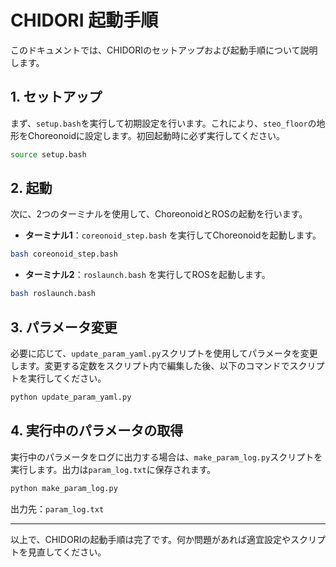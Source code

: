 
# CHIDORI 起動手順

このドキュメントでは、CHIDORIのセットアップおよび起動手順について説明します。

## 1. セットアップ

まず、`setup.bash`を実行して初期設定を行います。これにより、`steo_floor`の地形をChoreonoidに設定します。初回起動時に必ず実行してください。

```bash
source setup.bash
```

## 2. 起動

次に、2つのターミナルを使用して、ChoreonoidとROSの起動を行います。

- **ターミナル1**：`coreonoid_step.bash` を実行してChoreonoidを起動します。
  
```bash
bash coreonoid_step.bash
```

- **ターミナル2**：`roslaunch.bash` を実行してROSを起動します。

```bash
bash roslaunch.bash
```

## 3. パラメータ変更

必要に応じて、`update_param_yaml.py`スクリプトを使用してパラメータを変更します。変更する定数をスクリプト内で編集した後、以下のコマンドでスクリプトを実行してください。

```bash
python update_param_yaml.py
```

## 4. 実行中のパラメータの取得

実行中のパラメータをログに出力する場合は、`make_param_log.py`スクリプトを実行します。出力は`param_log.txt`に保存されます。

```bash
python make_param_log.py
```

出力先：`param_log.txt`

---

以上で、CHIDORIの起動手順は完了です。何か問題があれば適宜設定やスクリプトを見直してください。